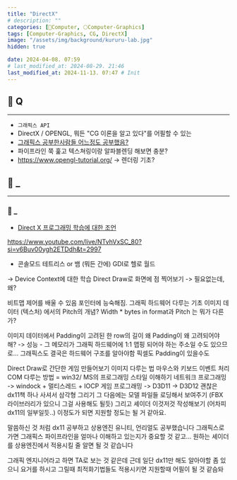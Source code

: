 ```yaml
---
title: "DirectX"
# description: ""
categories: [💫Computer, 🌕Computer-Graphics]
tags: [Computer-Graphics, CG, DirectX]
image: "/assets/img/background/kururu-lab.jpg"
hidden: true

date: 2024-04-08. 07:59
# last_modified_at: 2024-08-29. 21:46
last_modified_at: 2024-11-13. 07:47 # Init
---
```


## 💫 Q

---

- `그래픽스 API`
- DirectX / OPENGL, 뭐든 "CG 이론을 알고 있다"를 어필할 수 있는
- [그래픽스 공부한사람들 어느정도 공부했음?](https://gall.dcinside.com/mgallery/board/view/?id=game_dev&no=89027)
- 파이프라인 쭉 훑고 텍스쳐링이랑 알파블렌딩 해보면 충분?
- <https://www.opengl-tutorial.org/> -> 렌더링 기초?

## 💫 _

---

### 🫧 _

- [Direct X 프로그래밍 학습에 대한 조언](https://megayuchi.com/2019/04/18/direct-x-프로그래밍-학습에-대한-조언/)

<https://www.youtube.com/live/NTvhVxSC_80?si=v6Buv00ygh2ETDdh&t=2997>

- 콘솔모드 테트리스 or 뱀 (뭐든 간에)
GDI로 헬로 월드

-> Device Context에 대한 학습
Direct Draw로 화면에 점 찍어보기
-> 필요없는데, 왜?

비트맵 제어를 배울 수 있음
포인터에 능숙해짐.
그래픽 하드웨어 다루는 기초
이미지 데이터 (텍스처) 에서의 Pitch의 개념?
Width * bytes in format과 Pitch 는 뭐가 다른가?

이미지 데이터에서 Padding이 고려된 한 row의 길이
왜 Padding이 왜 고려되어야 해?
-> 성능 - 그 메모리가 그래픽 하드웨어에 1:1 맵핑 되어야 하는 주소일 수도 있으므로...
그래픽스도 결국은 하드웨어 구조를 알아야함
픽셀도 Padding이 있을수도

Direct Draw로 간단한 게임 만들어보기
이미지 다루는 법
마우스와 키보드 이벤트 처리
COM 다루는 방법 = win32/ MS의 프로그래밍 스타일 이해하기
네트워크 프로그래밍 -> windock + 멀티스레드 + IOCP
게임 프로그래밍 -> D3D11 -> D3D12
괜찮은 dx11책 하나 사셔서 삼각형 그리기
그 다음에는 모델 파일들 로딩해서 보여주기 (FBX 라이브러리가 있으니 그걸 사용해도 될듯)
그리고 셰이더 이것저것 작성해보기 (어차피 dx11의 일부일듯..)
이정도가 되면 지원할 정도는 될 거 같아요.

말씀하신 것 처럼 dx11 공부하고 상용엔진 유니티, 언리얼도 공부했습니다
그래픽스로 가면 그래픽스 파이프라인을 얼마나 이해하고 있는지가 중요할 것 같고… 원하는 셰이더를 상용엔진에서 적용시킬 줄 알면 될 것 같습니다

그래픽 엔지니어라고 하면 TA로 보는 것 같은데
근데 일단 dx11만 해도 알아야할 좀 있으니
요거를 하시고 그릴때 최적화기법들도 적용시키면 지원할때 어필이 될 것 같슴돠

